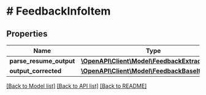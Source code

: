# # FeedbackInfoItem

## Properties

Name | Type | Description | Notes
------------ | ------------- | ------------- | -------------
**parse_resume_output** | [**\OpenAPI\Client\Model\FeedbackExtractionItem**](FeedbackExtractionItem.md) |  |
**output_corrected** | [**\OpenAPI\Client\Model\FeedbackBaseItem**](FeedbackBaseItem.md) |  |

[[Back to Model list]](../../README.md#models) [[Back to API list]](../../README.md#endpoints) [[Back to README]](../../README.md)
